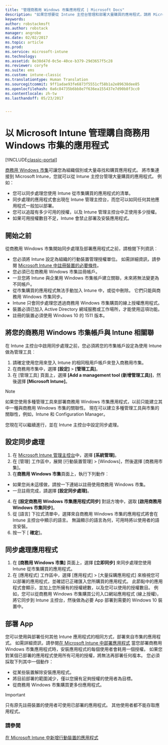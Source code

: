 ```yaml
---
title: "管理商務用 Windows 市集應用程式 | Microsoft Docs"
description: "如果您想要從 Intune 主控台管理和部署大量購買的應用程式，請將 Microsoft Intune 連線至商務用 Windows 市集"
keywords: 
author: robstackmsft
ms.author: robstack
manager: angrobe
ms.date: 02/02/2017
ms.topic: article
ms.prod: 
ms.service: microsoft-intune
ms.technology: 
ms.assetid: 8e38d47d-0c5e-40ce-b379-29d3657f5c28
ms.reviewer: coryfe
ms.suite: ems
ms.custom: intune-classic
ms.translationtype: Human Translation
ms.sourcegitcommit: 9ff1adae93fe6873f5551cf58b1a2e89638dee85
ms.openlocfilehash: 0a6c84735b6bb8e7f636ea155437e7d90b8f3cc0
ms.contentlocale: zh-tw
ms.lasthandoff: 05/23/2017


---
```


# <a name="manage-apps-you-purchased-from-the-windows-store-for-business-with-microsoft-intune"></a>以 Microsoft Intune 管理購自商務用 Windows 市集的應用程式

[!INCLUDE[classic-portal](../includes/classic-portal.md)]

[商務用 Windows 市集](https://www.microsoft.com/business-store)可讓您為組織個別或大量尋找和購買應用程式。 將市集連接到 Microsoft Intune，您就可以從 Intune 主控台管理大量購買的應用程式。 例如：
* 您可以同步處理您使用 Intune 從市集購買的應用程式的清單。
* 同步處理的應用程式會出現在 Intune 管理主控台，而您可以如同任何其他應用程式一般加以部署。
* 您可以追蹤有多少可用的授權，以及 Intune 管理主控台中正使用多少授權。
* 如果可用授權數目不足，Intune 會禁止部署及安裝應用程式。

## <a name="before-you-start"></a>開始之前
從商務用 Windows 市集開始同步處理及部署應用程式之前，請檢閱下列資訊︰
* 您必須將 Intune 設定為組織的行動裝置管理授權單位。 如需詳細資訊，請參閱 [Microsoft Intune 中註冊裝置的必要條件](prerequisites-for-enrollment.md)。
* 您必須已在商務用 Windows 市集註冊帳戶。
* 一旦您將 Intune 與企業用 Windows 市集帳戶建立關聯，未來將無法變更為不同帳戶。
* 從市集購買的應用程式無法手動加入 Intune 中，或從中刪除。 它們只能與商務用 Windows 市集同步。
* Intune 只會同步處理您透過商務用 Windows 市集購買的線上授權應用程式。
* 裝置必須已加入 Active Directory 網域服務或工作場所，才能使用這項功能。
* 註冊的裝置必須使用 Windows 10 的 1511 版本。

## <a name="associate-your-windows-store-for-business-account-with-intune"></a>將您的商務用 Windows 市集帳戶與 Intune 相關聯
在 Intune 主控台中啟用同步處理之前，您必須將您的市集帳戶設定為使用 Intune 做為管理工具︰
1. 請確定使用您用來登入 Intune 的相同租用戶帳戶來登入商務用市集。
2. 在商務用市集中，選擇 **[設定]** > **[管理工具]**。
3. 在 [管理工具] 頁面上，選擇 **[Add a management tool (新增管理工具)]**，然後選擇 **[Microsoft Intune]**。

> [!NOTE]
> 如果您使用多種管理工具來部署商務用 Windows 市集應用程式，以前只能建立其中一種與商務用 Windows 市集的關聯性。 現在可以建立多種管理工具與市集的關聯性，例如，Intune 和 Configuration Manager。

您現在可以繼續進行，並在 Intune 主控台中設定同步處理。

## <a name="configure-synchronization"></a>設定同步處理

1. 在 [Microsoft Intune 管理主控台](https://manage.microsoft.com)中，選擇 **[系統管理]**。
2. 在 [管理] 工作區中，展開 [行動裝置管理] > [Windows]，然後選擇 [商務用市集]。
3. 在**商務用 Windows 市集**頁面上，執行下列動作︰
 * 如果您尚未這樣做，請按一下連結以註冊使用商務用 Windows 市集。
 * 一旦註冊完成，請選擇 **[設定同步處理]**。
4. 在 **[設定商務用 Windows 市集應用程式同步]** 對話方塊中，選取 **[啟用商務用 Windows 市集同步]**。
5. 從 [語言] 下拉式清單中，選擇來自商務用 Windows 市集的應用程式將會在 Intune 主控台中顯示的語言。 無論顯示的語言為何，可用時將以使用者的語言安裝。
6. 按一下 [ **確定**]。

## <a name="synchronize-apps"></a>同步處理應用程式

1. 在 **[商務用 Windows 市集]** 頁面上，選擇 **[立即同步]** 來同步處理您使用 Intune 從市集購買的應用程式。
2. 在 [應用程式] 工作區中，選擇 [應用程式] > [大量採購應用程式] 來檢視您可以部署的應用程式，並確認已正確匯入您所購買的應用程式。 此節點中的應用程式會顯示，並加上您所擁有的授權總數，以及您可以使用的授權數目。
例如，您可以從商務用 Windows 市集購買公司入口網站應用程式 (線上授權)，將它同步到 Intune 主控台，然後做為必要 App 部署到需要的 Windows 10 裝置中。 


## <a name="deploy-apps"></a>部署 App

您可以使用與部署任何其他 Intune 應用程式的相同方式，部署來自市集的應用程式。 如需詳細資訊，請參閱[在 Microsoft Intune 中部署應用程式](deploy-apps-in-microsoft-intune.md)
當您部署商務用 Windows 市集應用程式時，安裝應用程式的每個使用者會耗用一個授權。 如果您對某個已部署的應用程式使用所有可用的授權，將無法再部署任何複本。 您必須採取下列其中一個動作：
* 從某些裝置解除安裝應用程式。
* 將目前部署的範圍減少，僅以您擁有足夠授權的使用者為目標。
* 從商務用 Windows 市集購買更多份應用程式。

> [!Important]
> 只有原先註冊裝置的使用者可使用已部署的應用程式。 其他使用者都不能存取應用程式。


### <a name="see-also"></a>請參閱
[在 Microsoft Intune 中新增行動裝置的應用程式](add-apps-for-mobile-devices-in-microsoft-intune.md)

